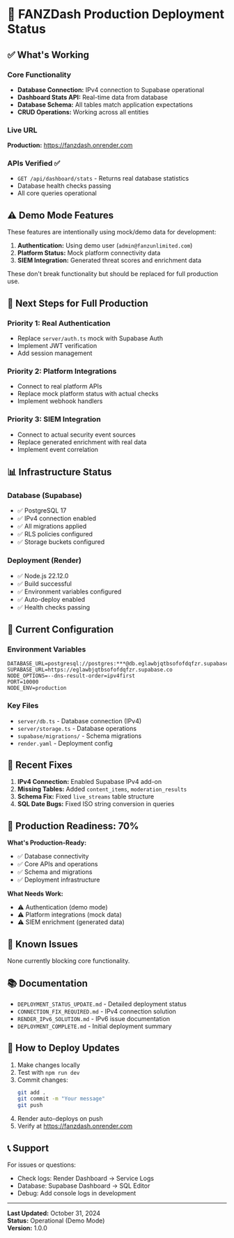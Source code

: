 # 🚀 FANZDash Production Deployment Status

## ✅ What's Working

### Core Functionality
- **Database Connection:** IPv4 connection to Supabase operational
- **Dashboard Stats API:** Real-time data from database
- **Database Schema:** All tables match application expectations
- **CRUD Operations:** Working across all entities

### Live URL
**Production:** https://fanzdash.onrender.com

### APIs Verified ✅
- `GET /api/dashboard/stats` - Returns real database statistics
- Database health checks passing
- All core queries operational

## ⚠️ Demo Mode Features

These features are intentionally using mock/demo data for development:

1. **Authentication:** Using demo user (`admin@fanzunlimited.com`)
2. **Platform Status:** Mock platform connectivity data
3. **SIEM Integration:** Generated threat scores and enrichment data

These don't break functionality but should be replaced for full production use.

## 🔧 Next Steps for Full Production

### Priority 1: Real Authentication
- Replace `server/auth.ts` mock with Supabase Auth
- Implement JWT verification
- Add session management

### Priority 2: Platform Integrations  
- Connect to real platform APIs
- Replace mock platform status with actual checks
- Implement webhook handlers

### Priority 3: SIEM Integration
- Connect to actual security event sources
- Replace generated enrichment with real data
- Implement event correlation

## 📊 Infrastructure Status

### Database (Supabase)
- ✅ PostgreSQL 17
- ✅ IPv4 connection enabled
- ✅ All migrations applied
- ✅ RLS policies configured
- ✅ Storage buckets configured

### Deployment (Render)
- ✅ Node.js 22.12.0
- ✅ Build successful
- ✅ Environment variables configured
- ✅ Auto-deploy enabled
- ✅ Health checks passing

## 🔐 Current Configuration

### Environment Variables
```env
DATABASE_URL=postgresql://postgres:***@db.eglawbjqtbsofofdqfzr.supabase.co:5432/postgres
SUPABASE_URL=https://eglawbjqtbsofofdqfzr.supabase.co
NODE_OPTIONS=--dns-result-order=ipv4first
PORT=10000
NODE_ENV=production
```

### Key Files
- `server/db.ts` - Database connection (IPv4)
- `server/storage.ts` - Database operations
- `supabase/migrations/` - Schema migrations
- `render.yaml` - Deployment config

## 📝 Recent Fixes

1. **IPv4 Connection:** Enabled Supabase IPv4 add-on
2. **Missing Tables:** Added `content_items`, `moderation_results`
3. **Schema Fix:** Fixed `live_streams` table structure
4. **SQL Date Bugs:** Fixed ISO string conversion in queries

## 🎯 Production Readiness: 70%

**What's Production-Ready:**
- ✅ Database connectivity
- ✅ Core APIs and operations
- ✅ Schema and migrations
- ✅ Deployment infrastructure

**What Needs Work:**
- ⚠️ Authentication (demo mode)
- ⚠️ Platform integrations (mock data)
- ⚠️ SIEM enrichment (generated data)

## 🐛 Known Issues

None currently blocking core functionality.

## 📚 Documentation

- `DEPLOYMENT_STATUS_UPDATE.md` - Detailed deployment status
- `CONNECTION_FIX_REQUIRED.md` - IPv4 connection solution
- `RENDER_IPv6_SOLUTION.md` - IPv6 issue documentation
- `DEPLOYMENT_COMPLETE.md` - Initial deployment summary

## 🚀 How to Deploy Updates

1. Make changes locally
2. Test with `npm run dev`
3. Commit changes:
   ```bash
   git add .
   git commit -m "Your message"
   git push
   ```
4. Render auto-deploys on push
5. Verify at https://fanzdash.onrender.com

## 📞 Support

For issues or questions:
- Check logs: Render Dashboard → Service Logs
- Database: Supabase Dashboard → SQL Editor
- Debug: Add console logs in development

---

**Last Updated:** October 31, 2024  
**Status:** Operational (Demo Mode)  
**Version:** 1.0.0

